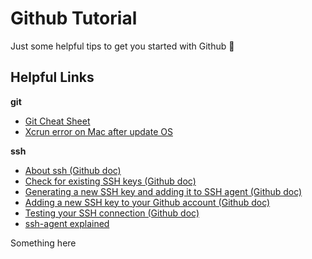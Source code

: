 # Github Tutorial
Just some helpful tips to get you started with Github 🙂

## Helpful Links

**git**
- [Git Cheat Sheet](https://education.github.com/git-cheat-sheet-education.pdf)
- [Xcrun error on Mac after update OS](https://ma.ttias.be/mac-os-xcrun-error-invalid-active-developer-path-missing-xcrun/)

**ssh**
- [About ssh (Github doc)](https://docs.github.com/en/github/authenticating-to-github/about-ssh)
- [Check for existing SSH keys (Github doc)](https://docs.github.com/en/github/authenticating-to-github/checking-for-existing-ssh-keys)
- [Generating a new SSH key and adding it to SSH agent (Github doc)](https://docs.github.com/en/github/authenticating-to-github/generating-a-new-ssh-key-and-adding-it-to-the-ssh-agent)
- [Adding a new SSH key to your Github account (Github doc)](https://docs.github.com/en/github/authenticating-to-github/adding-a-new-ssh-key-to-your-github-account)
- [Testing your SSH connection (Github doc)](https://docs.github.com/en/github/authenticating-to-github/testing-your-ssh-connection)
- [ssh-agent explained](https://smallstep.com/blog/ssh-agent-explained/)

Something here